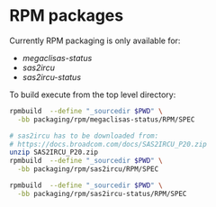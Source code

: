 RPM packages
============

Currently RPM packaging is only available for:
- *megaclisas-status*
- *sas2ircu*
- *sas2ircu-status*

To build execute from the top level directory:
```bash
rpmbuild  --define "_sourcedir $PWD" \
  -bb packaging/rpm/megaclisas-status/RPM/SPEC

# sas2ircu has to be downloaded from:
# https://docs.broadcom.com/docs/SAS2IRCU_P20.zip
unzip SAS2IRCU_P20.zip
rpmbuild  --define "_sourcedir $PWD" \
  -bb packaging/rpm/sas2ircu/RPM/SPEC

rpmbuild  --define "_sourcedir $PWD" \
  -bb packaging/rpm/sas2ircu-status/RPM/SPEC
```
